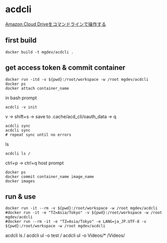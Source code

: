 acdcli
========================

[Amazon Cloud Driveをコマンドラインで操作する](http://christina04.hatenablog.com/entry/2016/01/27/015641)

## first build
```
docker build -t mgdev/acdcli .
```

## get access token & commit container
```
docker run -itd -v ${pwd}:/root/workspace -w /root mgdev/acdcli
docker ps
docker attach container_name
```
in bash prompt
```
acdcli -v init
```
v -> shift+s -> save to .cache/acd_cli/oauth_data -> q
```
acdcli sync
acdcli sync
# repeat sync until no errors
```
ls
```
acdcli ls /
```
ctrl+p -> ctrl+q
host prompt
```
docker ps
docker commit container_name image_name
docker images
```


## run & use
```
docker run -it --rm -v ${pwd}:/root/workspace -w /root mgdev/acdcli
#docker run -it -e "TZ=Asia/Tokyo" -v ${pwd}:/root/workspace -w /root mgdev/acdcli
#docker run --rm -it -e "TZ=Asia/Tokyo" -e LANG=ja_JP.UTF-8 -v ${pwd}:/root/workspace -w /root mgdev/acdcli
```
acdcli ls /
acdcli ul -o test /
acdcli ul -o Videos/* /Videos/

